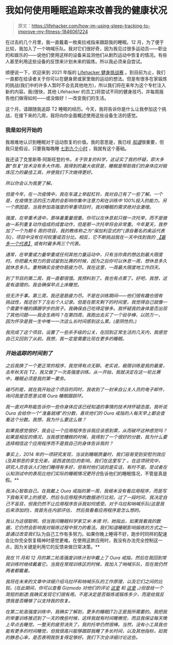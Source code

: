 # 我如何使用睡眠追踪来改善我的健康状况

> 原文：<https://lifehacker.com/how-im-using-sleep-tracking-to-improve-my-fitness-1846061224>

在过去的几个月里，我一直戴着一枚奥拉戒指来跟踪我的睡眠。12 月，为了便于比较，我加入了一个呐喊乐队。我对它们很好奇，因为我见过很多运动员——职业的和娱乐的——说他们使用这样的设备来监测他们从剧烈运动中恢复的情况。有些人甚至利用这些设备的反馈来计划未来的锻炼。所以我必须亲自尝试。



顺便说一下，欢迎来到 2021 年版的 [Lifehacker 健身挑战赛](https://lifehacker.com/c/lifehacker-fitness-challenge?startIndex=40) 。到目前为止，我们一直都在给读者关于你可以在健身房或家里做的运动的想法。但是有很多在家锻炼的挑战(我们中的许多人暂时不会去其他地方)，所以我们将在来年为这个专栏注入新的内容。我(很快，其他 Lifehacker 的员工)将尝试不同的健身技巧，并每周报告他们做得如何——或没做好！—改变我们的生活。

这个月，请跟随我追踪 T2 睡眠的经历。今天，我将告诉你是什么让我参加这个挑战，在接下来的几周，我将向你全面概述使用这些设备生活的感觉。

### 我是如何开始的

我艰难地认识到睡眠对于运动恢复的价值。我的意思是，我已经 [*知道*](https://lifehacker.com/why-sleep-is-so-important-when-youre-trying-to-build-mu-1787203329)很重要，但我只是假设，只要我每晚睡 [七到九个小时](https://lifehacker.com/the-ideal-amount-of-sleep-for-each-age-group-according-1683344371) ，我就有这个基础。

我还读了克里斯蒂·阿斯旺登的书[](https://www.goodtogobook.com)*，关于恢复的科学，这证实了我的怀疑，即大多数“恢复”技术没有多大作用。我得到的最大收获是，睡眠是帮助我们的身体应对锻炼压力的最佳工具，并使我们下次做得更好。*

*所以你会认为我更了解。*

*但是今年，在一次疫情中，我在车道上举起杠铃，我对自己有了一些了解。一个是，在疫情生活的压力真的会影响你集中注意力和在训练中 100%投入的能力。另一个原因是，当我参加高强度的举重项目时，我对睡眠的需求绝对会激增。*

*强度，在举重术语中，意味着重量很重。你可以在休息前只做一次托举，而不是做由一系列重复动作组成的成套动作，但是那一次托举将会非常重。今年夏天，我参加了一个为期 6 周的项目，我的教练称之为“保加利亚式的”(源自著名的奥运代表队)，项目中没有任何权重或百分比。相反，它不断挑战我在一天中找到我的 [【最多一个代表】](https://lifehacker.com/test-your-strength-to-get-an-end-of-year-benchmark-1845915681) 或有时最多两三个代表。*

*通常，在举重或力量举重或任何其他力量运动中，只有当你真的想达到最大限度时。你把最大努力的尝试留到比赛的时候，因为之后你可以休息一周，想休息多久就休息多久。重物确实会使你筋疲力尽。我在这里，一周最大限度地工作四天。*

*到了节目的第二周，我一直都很饿。我预料到了。我也有点累了。好吧，我想，这是有道理的。我会确保早点上床睡觉。*

*但无济于事。第三周，我还是筋疲力尽。不是在训练期间——他们很有趣也很有挑战性，我还创下了左右个人记录。但是在那天剩下的时间里，我觉得自己就像一个需要午睡的蹒跚学步的孩子。我确保自己吃得足够多。我怀疑我的身体是否出现了其他问题——我会生病吗？在第四周，我跑出去买了一个验孕棒，以防万一，因为怀孕是我一生中唯一一次这么长时间感到这么累。(是阴性的。)*

*我完成了这个项目，设置了一些杀手级的公关，在回到正常生活的几天内，我感觉自己又回到了从前。我想，我一定是需要比现在更多的睡眠。*

### *开始追踪的时间到了*

*之后我换了一个更正常的程序，我觉得有点无聊。老实说，极限训练是我的最爱，去年秋天在 T2，我又做了一次高强度训练。从一开始，我就决定在这一轮比赛中，睡眠必须是我的第一要务。*

*碰巧的是，就在我开始这个项目的同时，我收到了一封来自公关人员的电子邮件，询问我是否愿意试用 Oura 睡眠跟踪环。*

*我一直对声称能告诉你一些你身体应该已经知道的事情的技术持怀疑态度。我听说 Oura 会给你一个“准备就绪”的分数，喜欢他们的 Oura 戒指的人每天早上都会查看这个分数。我想，我为什么要这么做？*

*如果我感觉很好，我会让一个应用程序告诉我应该感到累，从而破坏这种感觉吗？如果是相反的情况，当我感觉糟糕的时候，我得到了一个很好的分数，我为什么要选择相信这个应用程序而不是我自己的身体告诉我的？*

*事实上，2014 年的一项研究发现，当谈到睡眠质量时，我们容易受到安慰剂效应(及其邪恶的孪生兄弟，诺西波效应)的影响，我们在这里写了 。在这项研究中，研究人员告诉人们他们睡得有多好，但有时他们说的是实话，有时不是。受试者在认知测试中的表现比他们实际的睡眠情况更符合*告诉他们的睡眠情况，不管是真是假。**

*我决心智取自己。在我戴上 Oura 戒指的第一周，我根本没有看应用程序，而是写下我每天早上的感受，然后与应用程序的数据进行比较。过了一段时间，我决定自己不盲目，但我仍然不让应用程序告诉我如何感受。对于乌拉和呐喊乐队(这是我后来添加的)，我首先在内部评估， *然后*我看看应用程序是怎么想的。*

*我认为这很聪明，但当我问睡眠科学家艾米·本德 时，她指出，如果我看我的数据，它仍然会影响我对锻炼过程中努力的看法。我们知道睡眠影响锻炼的方式之一是通过改变我们*认为自己工作有多努力。如果你晚上睡得不好，跑步时同样的配速会比你完全恢复精神时感觉更难。在使用这款应用时，我没有办法完全控制这一点，因为关键是利用它的反馈来做日常决策。**

*我在 11 月和 12 月的第二轮高强度训练计划中戴上了 Oura 戒指，然后在我回到常规训练时继续戴着它。当我在常规训练区的时候，我加入了呐喊乐队，现在我仍然两者都戴着。*

*我将在未来的文章中详细介绍乌拉环和呐喊乐队的工作原理，以及它们之间的比较。(在此期间，你可以查看 Gizmodo 对他们的评论 [这里](https://gizmodo.com/oura-ring-review-a-great-sleep-tracker-but-its-not-ma-1844799780) 和 [这里](https://gizmodo.com/this-weird-wearable-is-keeping-me-fit-and-rested-during-1842983271) 。)但是给一个简短的剧透:我确实发现它们很有用。不是决定是否锻炼或锻炼多少，而是给我反馈我是否睡够了以支持我的恢复。*

*在第二轮高强度训练中，我确实了解到，更多的睡眠(T2)正是我所需要的。我把我的举重训练推迟到了一天的晚些时候，这样我就有时间睡懒觉，而且我保证每天晚上早点去睡觉。一整天的疲劳消失了，我的托举仍然很棒。当然，没有小工具我也能有更多的时间睡觉，但我很高兴能够跟踪我睡了多长时间，以及其他指标，如我的静息心率，是否表明我恢复得足够好。我们下次会详细讨论这些。*